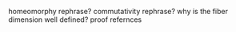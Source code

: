 homeomorphy rephrase?
commutativity rephrase?
why is the fiber dimension well defined?
proof refernces